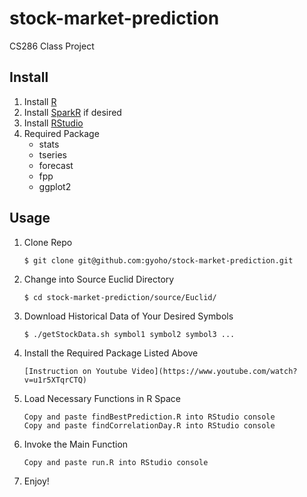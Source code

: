 # stock-market-prediction
CS286 Class Project


## Install
1. Install [R](http://www.r-project.org/)
2. Install [SparkR](https://amplab-extras.github.io/SparkR-pkg/) if desired
3. Install [RStudio](http://www.rstudio.com/products/rstudio/download/)
4. Required Package
    * stats
    * tseries
    * forecast
    * fpp
    * ggplot2

## Usage
1. Clone Repo
    ```
    $ git clone git@github.com:gyoho/stock-market-prediction.git
    ```
2. Change into Source Euclid Directory
    ```
    $ cd stock-market-prediction/source/Euclid/
    ```
3. Download Historical Data of Your Desired Symbols
    ```
    $ ./getStockData.sh symbol1 symbol2 symbol3 ...
    ```
4. Install the Required Package Listed Above
    ```
    [Instruction on Youtube Video](https://www.youtube.com/watch?v=u1r5XTqrCTQ)
    ```
5. Load Necessary Functions in R Space
    ```
    Copy and paste findBestPrediction.R into RStudio console
    Copy and paste findCorrelationDay.R into RStudio console
    ```
6. Invoke the Main Function
    ```
    Copy and paste run.R into RStudio console
    ```
7. Enjoy!

